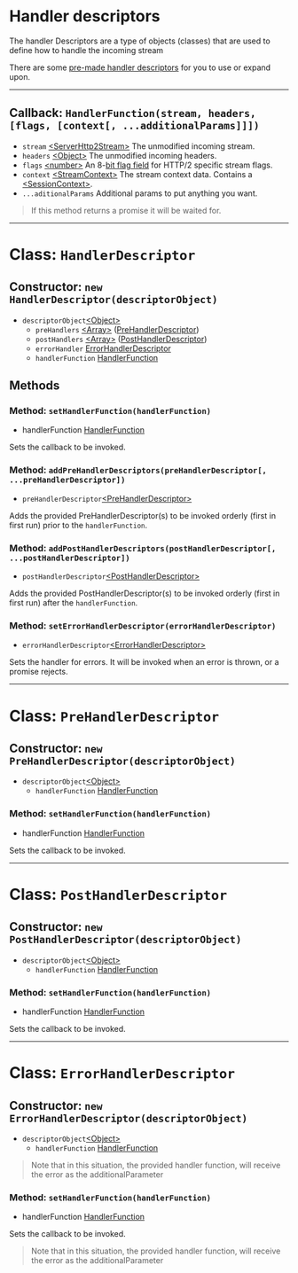 # Handler descriptors

The handler Descriptors are a type of objects (classes) that are used to define how to handle the incoming stream

There are some [pre-made handler descriptors](premade-handler-descriptors.md) for you to use or expand upon.

---

## Callback: `HandlerFunction(stream, headers, [flags, [context[, ...additionalParams]]])`

- `stream` [\<ServerHttp2Stream\>](https://nodejs.org/dist/latest-v15.x/docs/api/http2.html#http2_class_serverhttp2stream)
  The unmodified incoming stream.
- `headers` [\<Object\>](https://developer.mozilla.org/en-US/docs/Web/JavaScript/Reference/Global_Objects/Object)
  The unmodified incoming headers.
- `flags` [\<number\>](https://developer.mozilla.org/en-US/docs/Web/JavaScript/Reference/Global_Objects/number)
  An 8-[bit flag field](https://en.wikipedia.org/wiki/Bit_field) for HTTP/2 specific stream flags.
- `context` [\<StreamContext\>](context.md#class-streamcontext)
  The stream context data. Contains a [\<SessionContext\>](context.md#class-sessioncontext).
- `...aditionalParams` Additional params to put anything you want.

> If this method returns a promise it will be waited for.

---

# Class: `HandlerDescriptor`

## Constructor: `new HandlerDescriptor(descriptorObject)`

- `descriptorObject`[\<Object\>](https://developer.mozilla.org/en-US/docs/Web/JavaScript/Reference/Global_Objects/Object)
  - `preHandlers` [\<Array\>](https://developer.mozilla.org/en-US/docs/Web/JavaScript/Reference/Global_Objects/Array) ([PreHandlerDescriptor](#class-prehandlerdescriptor))
  - `postHandlers` [\<Array\>](https://developer.mozilla.org/en-US/docs/Web/JavaScript/Reference/Global_Objects/Array) ([PostHandlerDescriptor](#class-posthandlerdescriptor))
  - `errorHandler` [ErrorHandlerDescriptor](#class-errorhandlerdescriptor)
  - `handlerFunction` [HandlerFunction](#callback-handlerfunctionstream-headers-flags-context-additionalparams)

## Methods

### Method: `setHandlerFunction(handlerFunction)`

- handlerFunction [HandlerFunction](#callback-handlerfunctionstream-headers-flags-context-additionalparams)

Sets the callback to be invoked.

### Method: `addPreHandlerDescriptors(preHandlerDescriptor[, ...preHandlerDescriptor])`

- `preHandlerDescriptor`[\<PreHandlerDescriptor\>](#class-prehandlerdescriptor)

Adds the provided PreHandlerDescriptor(s) to be invoked orderly (first in first run) prior to the `handlerFunction`.

### Method: `addPostHandlerDescriptors(postHandlerDescriptor[, ...postHandlerDescriptor])`

- `postHandlerDescriptor`[\<PostHandlerDescriptor\>](#class-posthandlerdescriptor)

Adds the provided PostHandlerDescriptor(s) to be invoked orderly (first in first run) after the `handlerFunction`.

### Method: `setErrorHandlerDescriptor(errorHandlerDescriptor)`

- `errorHandlerDescriptor`[\<ErrorHandlerDescriptor\>](#class-errorhandlerdescriptor)

Sets the handler for errors. It will be invoked when an error is thrown, or a promise rejects.

---

# Class: `PreHandlerDescriptor`

## Constructor: `new PreHandlerDescriptor(descriptorObject)`

- `descriptorObject`[\<Object\>](https://developer.mozilla.org/en-US/docs/Web/JavaScript/Reference/Global_Objects/Object)
  - `handlerFunction` [HandlerFunction](#callback-handlerfunctionstream-headers-flags-context-additionalparams)

### Method: `setHandlerFunction(handlerFunction)`

- handlerFunction [HandlerFunction](#callback-handlerfunctionstream-headers-flags-context-additionalparams)

Sets the callback to be invoked.

---

# Class: `PostHandlerDescriptor`

## Constructor: `new PostHandlerDescriptor(descriptorObject)`

- `descriptorObject`[\<Object\>](https://developer.mozilla.org/en-US/docs/Web/JavaScript/Reference/Global_Objects/Object)
  - `handlerFunction` [HandlerFunction](#callback-handlerfunctionstream-headers-flags-context-additionalparams)

### Method: `setHandlerFunction(handlerFunction)`

- handlerFunction [HandlerFunction](#callback-handlerfunctionstream-headers-flags-context-additionalparams)

Sets the callback to be invoked.

---

# Class: `ErrorHandlerDescriptor`

## Constructor: `new ErrorHandlerDescriptor(descriptorObject)`

- `descriptorObject`[\<Object\>](https://developer.mozilla.org/en-US/docs/Web/JavaScript/Reference/Global_Objects/Object)
  - `handlerFunction` [HandlerFunction](#callback-handlerfunctionstream-headers-flags-context-additionalparams)

> Note that in this situation, the provided handler function, will receive the error as the additionalParameter

### Method: `setHandlerFunction(handlerFunction)`

- handlerFunction [HandlerFunction](#callback-handlerfunctionstream-headers-flags-context-additionalparams)

Sets the callback to be invoked.
> Note that in this situation, the provided handler function, will receive the error as the additionalParameter
